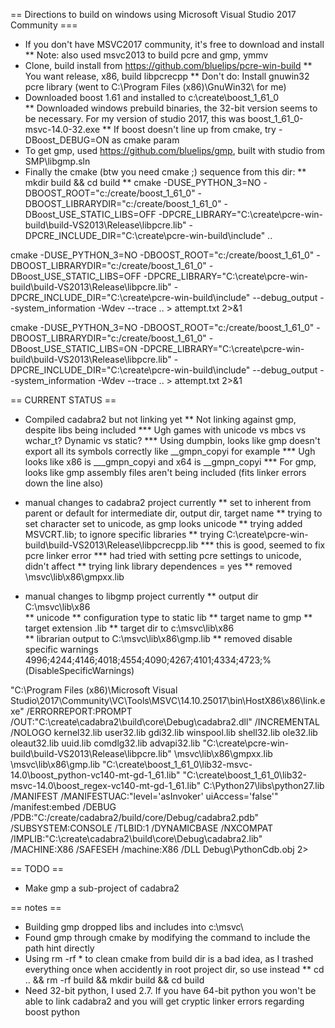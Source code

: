 == Directions to build on windows using Microsoft Visual Studio 2017 Community ===
* If you don't have MSVC2017 community, it's free to download and install
** Note: also used msvc2013 to build pcre and gmp, ymmv
* Clone, build install from https://github.com/bluelips/pcre-win-build
** You want release, x86, build libpcrecpp 
** Don't do: Install gnuwin32 pcre library (went to C:\Program Files (x86)\GnuWin32\ for me)
* Downloaded boost 1.61 and installed to c:\create\boost_1_61_0\
** Downloaded windows prebuild binaries, the 32-bit version seems to be necessary. For my version of studio 2017, this was boost_1_61_0-msvc-14.0-32.exe
** If boost doesn't line up from cmake, try -DBoost_DEBUG=ON as cmake param
* To get gmp, used https://github.com/bluelips/gmp, built with studio from SMP\libgmp.sln
* Finally the cmake (btw you need cmake ;) sequence from this dir:
** mkdir build && cd build
** cmake -DUSE_PYTHON_3=NO -DBOOST_ROOT="c:/create/boost_1_61_0" -DBOOST_LIBRARYDIR="c:/create/boost_1_61_0" -DBoost_USE_STATIC_LIBS=OFF -DPCRE_LIBRARY="C:\create\pcre-win-build\build-VS2013\Release\libpcre.lib" -DPCRE_INCLUDE_DIR="C:\create\pcre-win-build\include" ..

cmake -DUSE_PYTHON_3=NO -DBOOST_ROOT="c:/create/boost_1_61_0" -DBOOST_LIBRARYDIR="c:/create/boost_1_61_0" -DBoost_USE_STATIC_LIBS=OFF -DPCRE_LIBRARY="C:\create\pcre-win-build\build-VS2013\Release\libpcre.lib" -DPCRE_INCLUDE_DIR="C:\create\pcre-win-build\include" --debug_output --system_information -Wdev --trace .. > attempt.txt 2>&1

cmake -DUSE_PYTHON_3=NO -DBOOST_ROOT="c:/create/boost_1_61_0" -DBOOST_LIBRARYDIR="c:/create/boost_1_61_0" -DBoost_USE_STATIC_LIBS=ON -DPCRE_LIBRARY="C:\create\pcre-win-build\build-VS2013\Release\libpcre.lib" -DPCRE_INCLUDE_DIR="C:\create\pcre-win-build\include" --debug_output --system_information -Wdev --trace .. > attempt.txt 2>&1


 
== CURRENT STATUS ==
* Compiled cadabra2 but not linking yet
** Not linking against gmp, despite libs being included
*** Ugh games with unicode vs mbcs vs wchar_t? Dynamic vs static?
*** Using dumpbin, looks like gmp doesn't export all its symbols correctly like __gmpn_copyi for example
*** Ugh looks like x86 is ___gmpn_copyi and x64 is __gmpn_copyi
*** For gmp, looks like gmp assembly files aren't being included (fits linker errors down the line also)

* manual changes to cadabra2 project currently
** set to inherent from parent or default for intermediate dir, output dir, target name
** trying to set character set to unicode, as gmp looks unicode
** trying added MSVCRT.lib; to ignore specific libraries
** trying C:\create\pcre-win-build\build-VS2013\Release\libpcrecpp.lib
*** this is good, seemed to fix pcre linker error
*** had tried with setting pcre settings to unicode, didn't affect
** trying link library dependences = yes
** removed \msvc\lib\x86\gmpxx.lib

* manual changes to libgmp project currently
** output dir C:\msvc\lib\x86\
** unicode
** configuration type to static lib
** target name to gmp
** target extension .lib
** target dir to c:\msvc\lib\x86\
** librarian output to C:\msvc\lib\x86\gmp.lib
** removed disable specific warnings 4996;4244;4146;4018;4554;4090;4267;4101;4334;4723;%(DisableSpecificWarnings)


"C:\Program Files (x86)\Microsoft Visual Studio\2017\Community\VC\Tools\MSVC\14.10.25017\bin\HostX86\x86\link.exe" /ERRORREPORT:PROMPT /OUT:"C:\create\cadabra2\build\core\Debug\cadabra2.dll" /INCREMENTAL /NOLOGO kernel32.lib user32.lib gdi32.lib winspool.lib shell32.lib ole32.lib oleaut32.lib uuid.lib comdlg32.lib advapi32.lib "C:\create\pcre-win-build\build-VS2013\Release\libpcre.lib" \msvc\lib\x86\gmpxx.lib \msvc\lib\x86\gmp.lib "C:\create\boost_1_61_0\lib32-msvc-14.0\boost_python-vc140-mt-gd-1_61.lib" "C:\create\boost_1_61_0\lib32-msvc-14.0\boost_regex-vc140-mt-gd-1_61.lib" C:\Python27\libs\python27.lib /MANIFEST /MANIFESTUAC:"level='asInvoker' uiAccess='false'" /manifest:embed /DEBUG /PDB:"C:/create/cadabra2/build/core/Debug/cadabra2.pdb" /SUBSYSTEM:CONSOLE /TLBID:1 /DYNAMICBASE /NXCOMPAT /IMPLIB:"C:\create\cadabra2\build\core\Debug\cadabra2.lib" /MACHINE:X86 /SAFESEH   /machine:X86 /DLL Debug\PythonCdb.obj
2>


== TODO ==
* Make gmp a sub-project of cadabra2

== notes ==
* Building gmp dropped libs and includes into c:\msvc\
* Found gmp through cmake by modifying the command to include the path hint directly
* Using rm -rf * to clean cmake from build dir is a bad idea, as I trashed everything once when accidently in root project dir, so use instead
** cd .. && rm -rf build && mkdir build && cd build
* Need 32-bit python, I used 2.7. If you have 64-bit python you won't be able to link cadabra2 and you will get cryptic linker errors regarding boost python